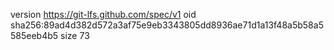 version https://git-lfs.github.com/spec/v1
oid sha256:89ad4d382d572a3af75e9eb3343805dd8936ae71d1a13f48a5b58a5585eeb4b5
size 73

